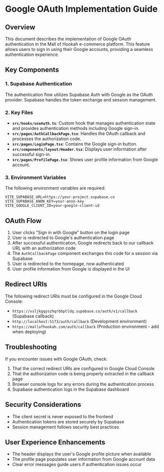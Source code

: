 # Google OAuth Implementation Guide

## Overview

This document describes the implementation of Google OAuth authentication in the Mall of Hookah e-commerce platform. This feature allows users to sign in using their Google accounts, providing a seamless authentication experience.

## Key Components

### 1. Supabase Authentication

The authentication flow utilizes Supabase Auth with Google as the OAuth provider. Supabase handles the token exchange and session management.

### 2. Key Files

- **`src/hooks/useAuth.ts`**: Custom hook that manages authentication state and provides authentication methods including Google sign-in.
- **`src/pages/AuthCallbackPage.tsx`**: Handles the OAuth callback and processes the authorization code.
- **`src/pages/LoginPage.tsx`**: Contains the Google sign-in button.
- **`src/components/layout/Header.tsx`**: Displays user information after successful sign-in.
- **`src/pages/ProfilePage.tsx`**: Shows user profile information from Google account.

### 3. Environment Variables

The following environment variables are required:

```
VITE_SUPABASE_URL=https://your-project.supabase.co
VITE_SUPABASE_ANON_KEY=your-anon-key
VITE_GOOGLE_CLIENT_ID=your-google-client-id
```

## OAuth Flow

1. User clicks "Sign in with Google" button on the login page
2. User is redirected to Google's authentication page
3. After successful authentication, Google redirects back to our callback URL with an authorization code
4. The `AuthCallbackPage` component exchanges this code for a session via Supabase
5. User is redirected to the homepage, now authenticated
6. User profile information from Google is displayed in the UI

## Redirect URIs

The following redirect URIs must be configured in the Google Cloud Console:

- `https://vsljkgqyszhqrbbptldq.supabase.co/auth/v1/callback` (Supabase callback)
- `http://localhost:5173/auth/callback` (Development environment)
- `https://mallofhookah.com/auth/callback` (Production environment - add when deploying)

## Troubleshooting

If you encounter issues with Google OAuth, check:

1. That the correct redirect URIs are configured in Google Cloud Console
2. That the authorization code is being properly extracted in the callback page
3. Browser console logs for any errors during the authentication process
4. Supabase authentication logs in the Supabase dashboard

## Security Considerations

- The client secret is never exposed to the frontend
- Authentication tokens are stored securely by Supabase
- Session management follows security best practices

## User Experience Enhancements

- The header displays the user's Google profile picture when available
- The profile page populates user information from Google account data
- Clear error messages guide users if authentication issues occur
